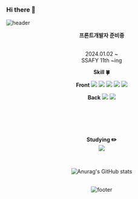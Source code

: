### Hi there 👋

<!--
**koohyunwoo1/koohyunwoo1** is a ✨ _special_ ✨ repository because its `README.md` (this file) appears on your GitHub profile.

Here are some ideas to get you started:

- 🔭 I’m currently working on ...
- 🌱 I’m currently learning ...
- 👯 I’m looking to collaborate on ...
- 🤔 I’m looking for help with ...
- 💬 Ask me about ...
- 📫 How to reach me: ...
- 😄 Pronouns: ...
- ⚡ Fun fact: ...
-->


<!-- 헤더 -->
![header](https://capsule-render.vercel.app/api?type=waving&&color=gradient&height=100&section=header&fontSize=90)


<div align=center>
<!--소개-->
 
<strong> 프론트개발자 준비중 </strong> 
<br/><br/>

2024.01.02 ~
<br/>
SSAFY 11th ~ing
<br/>

 
 
 <!--기술스택-->
  <strong> Skill :four_leaf_clover: </strong>
  
  <!--프론트--> 
  <strong>Front</strong>
   <img src="https://img.shields.io/badge/HTML5-E34F26?style=flat-square&logo=HTML5&logoColor=white"/></a>
   <img src="https://img.shields.io/badge/CSS3-1572B6?style=flat-square&logo=CSS3&logoColor=white"/></a> 
   <img src="https://img.shields.io/badge/JavaScript-F7DF1E?style=flat-square&logo=JavaScript&logoColor=white"/></a> 
   <img src="https://img.shields.io/badge/Node.js-339933?style=flat-square&logo=Node.js&logoColor=white"/></a>
   <img src="https://img.shields.io/badge/vue.js-4FC08D?style=for-the-badge&logo=vue.js&logoColor=white"> 

   
  <!--백--> 
   <strong>Back</strong>
  <img src="https://img.shields.io/badge/Python-3766AB?style=flat-square&logo=Python&logoColor=white"/> 
  <img src="https://img.shields.io/badge/Django-092E20?style=flat&logo=Django&logoColor=white"/>


  
  <br/>
  <!--번들러 -->

  
<br/><br/>
  
 <!--공부중 -->
  <strong> Studying :pencil2: </strong> 
   <br/>
   <img src="https://img.shields.io/badge/React-61DAFB?style=for-the-badge&logo=React&logoColor=white">
  <br/>
 <!--언어 및 툴 --> <br/>


   ![Anurag's GitHub stats](https://github-readme-stats.vercel.app/api?username=koohyunwoo1&show_icons=true&theme=radical)
   <br/>
   <br/>

   ![footer](https://capsule-render.vercel.app/api?type=waving&&color=gradient&height=100&section=footer&fontSize=90)
